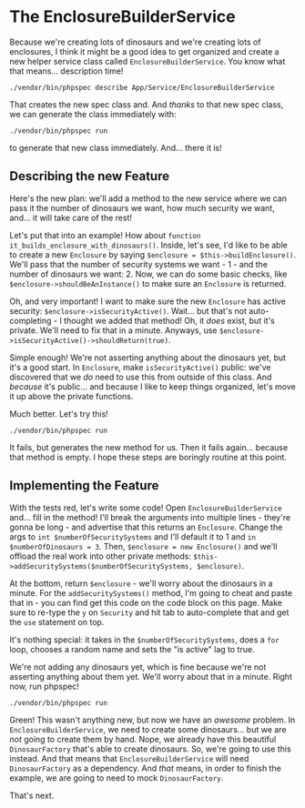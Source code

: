 # The EnclosureBuilderService

Because we're creating lots of dinosaurs and we're creating lots of enclosures, I
think it might be a good idea to get organized and create a new helper service class
called `EnclosureBuilderService`. You know what that means... description time!

```terminal
./vendor/bin/phpspec describe App/Service/EnclosureBuilderService
``` 

That creates the new spec class and. And *thanks* to that new spec class, we can
generate the class immediately with:

```terminal
./vendor/bin/phpspec run
``` 

to generate that new class immediately. And... there it is!

## Describing the new Feature

Here's the new plan: we'll add a method to the new service where we can pass it
the number of dinosaurs we want, how much security we want, and... it will take
care of the rest!

Let's put that into an example! How about
`function it_builds_enclosure_with_dinosaurs()`. Inside, let's see, I'd like to be
able to create a new `Enclosure` by saying `$enclosure = $this->buildEnclosure()`.
We'll pass that the number of security systems we want - 1 - and the number of
dinosaurs we want: 2. Now, we can do some basic checks, like
`$enclosure->shouldBeAnInstance()` to make sure an `Enclosure` is returned.

Oh, and very important! I want to make sure the new `Enclosure` has active security:
`$enclosure->isSecurityActive()`. Wait... but that's not auto-completing - I thought
we added that method! Oh, it *does* exist, but it's private. We'll need to fix that
in a minute. Anyways, use `$enclosure->isSecurityActive()->shouldReturn(true)`.

Simple enough! We're not asserting anything about the dinosaurs yet, but it's a
good start. In `Enclosure`, make `isSecurityActive()` public: we've discovered
that we *do* need to use this from outside of this class. And *because* it's public...
and because I like to keep things organized, let's move it up above the private
functions.

Much better. Let's try this!

```terminal-silent
./vendor/bin/phpspec run
``` 

It fails, but generates the new method for us. Then it fails again... because that
method is empty. I hope these steps are boringly routine at this point.

## Implementing the Feature

With the tests red, let's write some code! Open `EnclosureBuilderService` and...
fill in the method! I'll break the arguments into multiple lines - they're gonna
be long - and advertise that this returns an `Enclosure`. Change the args to
`int $numberOfSecuritySystems` and I'll default it to 1 and
`in $numberOfDinosaurs = 3`. Then, `$enclosure = new Enclosure()` and we'll offload
the real work into other private methods:
`$this->addSecuritySystems($numberOfSecuritySystems, $enclosure)`.

At the bottom, return `$enclosure` - we'll worry about the dinosaurs in a minute.
For the `addSecuritySystems()` method, I'm going to cheat and paste that in - you
can find get this code on the code block on this page. Make sure to re-type the
`y` on `Security` and hit tab to auto-complete that and get the `use` statement
on top.

It's nothing special: it takes in the `$numberOfSecuritySystems`, does a `for` loop,
chooses a random name and sets the "is active" lag to true.

We're not adding any dinosaurs yet, which is fine because we're not asserting
anything about them yet. We'll worry about that in a minute. Right now, run phpspec!

```terminal-silent
./vendor/bin/phpspec run
``` 

Green! This wasn't anything new, but now we have an *awesome* problem. In 
`EnclosureBuilderService`, we need to create some dinosaurs... but we are *not*
going to create them by hand. Nope, we already have this beautiful `DinosaurFactory`
that's able to create dinosaurs. So, we're going to use this instead. And that
means that `EnclosureBuilderService` will need `DinosaurFactory` as a dependency.
And *that* means, in order to finish the example, we are going to need to mock
`DinosaurFactory`.

That's next.
